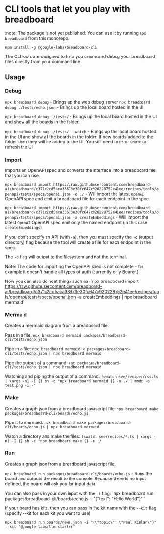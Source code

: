 # CLI tools that let you play with breadboard

:note: The package is not yet published. You can use it by running `npx breadboard` from this monorepo.

`npm install -g @google-labs/breadboard-cli`

The CLI tools are designed to help you create and debug your breadboard files directly from your command line.

## Usage

### Debug

`npx breadboard debug` - Brings up the web debug server
`npx breadboard debug ./tests/echo.json` - Brings up the local board hosted in the UI

`npx breadboard debug ./tests/` - Brings up the local board hosted in the UI and show all the boards in the folder.

`npx breadboard debug ./tests/ --watch` - Brings up the local board hosted in the UI and show all the boards in the folder. If new boards added to the folder then they will be added to the UI. You still need to `F5` or `CMD+R` to refresh the UI

### Import

Imports an OpenAPI spec and converts the interface into a breadboard file that you can use.

`npx breadboard import https://raw.githubusercontent.com/breadboard-ai/breadboard/c371c2cd5aca33673e30fc647c920228752e41ee/recipes/tools/openapi/tests/specs/openai.json -o ./` - Will import the latest `OpenAI` OpenAPI spec and emit a breadboard file for each endpoint in the spec.

`npx breadboard import https://raw.githubusercontent.com/breadboard-ai/breadboard/c371c2cd5aca33673e30fc647c920228752e41ee/recipes/tools/openapi/tests/specs/openai.json -a createEmbeddings` - Will import the latest `OpenAI` OpenAPI spec emit only the named endpoint (in this case `createEmbeddings`)

If you don't specify an API (with `-a`), then you must specify the `-o` (output directory) flag because the tool will create a file for each endpoint in the spec.

The `-o` flag will output to the filesystem and not the terminal.

Note: The code for importing the OpenAPI spec is not complete - for example it doesn't handle all types of auth (currently only Bearer.)

Now you can also do neat things such as ``npx breadboard import https://raw.githubusercontent.com/breadboard-ai/breadboard/c371c2cd5aca33673e30fc647c920228752e41ee/recipes/tools/openapi/tests/specs/openai.json -a createEmbeddings | npx breadboard mermaid`

### Mermaid

Creates a mermaid diagram from a breadboard file.

Pass in a file: `npx breadboard mermaid packages/breadboard-cli/tests/echo.json`

Pipe in a file: `npx breadboard mermaid < packages/breadboard-cli/tests/echo.json | npx breadboard mermaid`

Pipe the output of a command: `cat packages/breadboard-cli/tests/echo.json | npx breadboard mermaid`

Watching and piping the output of a command: `fswatch see/recipes/rss.ts | xargs -n1 -I {} sh -c "npx breadboard mermaid {} -o ./ | mmdc -o test.png -i -"`

### Make

Creates a graph json from a breadboard javascript file: `npx breadboard make packages/breadboard-cli/boards/echo.js`

Pipe it to mermaid: `npx breadboard make packages/breadboard-cli/boards/echo.js | npx breadboard mermaid`

Watch a directory and make the files: `fswatch see/recipes/*.ts | xargs -n1 -I {} sh -c "npx breadboard make {} -o ./`

### Run

Creates a graph json from a breadboard javascript file.

`npx breadboard run packages/breadboard-cli/boards/echo.js` - Runs the board and outputs the result to the console. Because there is no input defined, the board will ask you for input data.

You can also pass in your own input with the `-i` flag: `npx breadboard run packages/breadboard-cli/boards/echo.js -i "{\"text\": \"Hello World\"}"``

If your board has kits, then you can pass in the kit name with the `--kit` flag (specify --kit for each kit you want to use)

`npx breadboard run boards/news.json -i "{\"topic\": \"Paul Kinlan\"}" --kit "@google-labs/llm-starter"`
